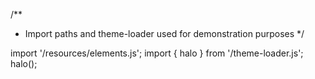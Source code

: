 <!--
type: template
name: multi-input
-->
/**
 * Import paths and theme-loader used for demonstration purposes
 */

import '/resources/elements.js';
import { halo } from '/theme-loader.js';
halo();
